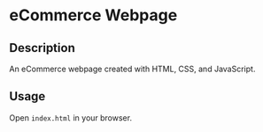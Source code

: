  # eCommerce Webpage

## Description
An eCommerce webpage created with HTML, CSS, and JavaScript.

 

## Usage
Open `index.html` in your browser.

 
